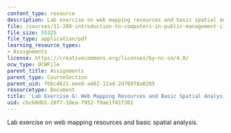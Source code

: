 ```yaml
---
content_type: resource
description: Lab exercise on web mapping resources and basic spatial analysis.
file: /courses/11-208-introduction-to-computers-in-public-management-ii-january-iap-2002/cbcb0db528f718ea7952f9ae1f41f361_11208labG1.pdf
file_size: 55325
file_type: application/pdf
learning_resource_types:
- Assignments
license: https://creativecommons.org/licenses/by-nc-sa/4.0/
ocw_type: OCWFile
parent_title: Assignments
parent_type: CourseSection
parent_uid: f6bc4621-eee9-a482-12ad-2d76978a0205
resourcetype: Document
title: 'Lab Exercise G: Web Mapping Resources and Basic Spatial Analysis'
uid: cbcb0db5-28f7-18ea-7952-f9ae1f41f361
---
```

Lab exercise on web mapping resources and basic spatial analysis.